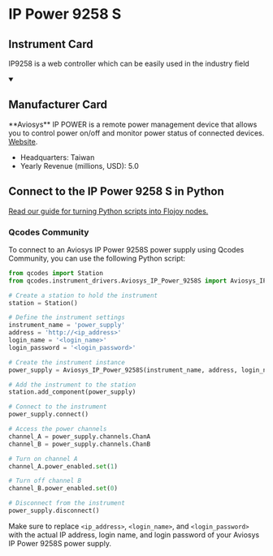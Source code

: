 
# IP Power 9258 S

## Instrument Card

IP9258 is a web controller which can be easily used in the industry field

<details open>
<summary><h2>Manufacturer Card</h2></summary>
**Aviosys** IP POWER is a remote power management device that allows you to control power on/off and monitor power status of connected devices. <a href=https://www.aviosys.com/>Website</a>.

<ul>
  <li>Headquarters: Taiwan</li>
  <li>Yearly Revenue (millions, USD): 5.0</li>
</ul>
</details>

## Connect to the IP Power 9258 S in Python

[Read our guide for turning Python scripts into Flojoy nodes.](https://docs.flojoy.ai/custom-nodes/creating-custom-node/)


### Qcodes Community

To connect to an Aviosys IP Power 9258S power supply using Qcodes Community, you can use the following Python script:

```python
from qcodes import Station
from qcodes.instrument_drivers.Aviosys_IP_Power_9258S import Aviosys_IP_Power_9258S

# Create a station to hold the instrument
station = Station()

# Define the instrument settings
instrument_name = 'power_supply'
address = 'http://<ip_address>'
login_name = '<login_name>'
login_password = '<login_password>'

# Create the instrument instance
power_supply = Aviosys_IP_Power_9258S(instrument_name, address, login_name, login_password)

# Add the instrument to the station
station.add_component(power_supply)

# Connect to the instrument
power_supply.connect()

# Access the power channels
channel_A = power_supply.channels.ChanA
channel_B = power_supply.channels.ChanB

# Turn on channel A
channel_A.power_enabled.set(1)

# Turn off channel B
channel_B.power_enabled.set(0)

# Disconnect from the instrument
power_supply.disconnect()
```

Make sure to replace `<ip_address>`, `<login_name>`, and `<login_password>` with the actual IP address, login name, and login password of your Aviosys IP Power 9258S power supply.

